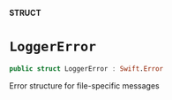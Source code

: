 **STRUCT**

# `LoggerError`

```swift
public struct LoggerError : Swift.Error
```

Error structure for file-specific messages

